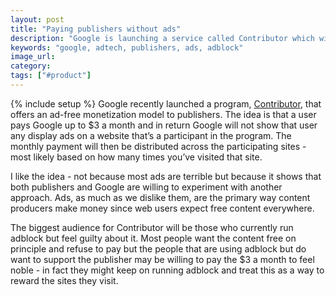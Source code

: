 ```yaml
---
layout: post
title: "Paying publishers without ads"
description: "Google is launching a service called Contributor which will allow users to pay a monthly fee to avoid ads. This fee will then be distributed to participating publishers."
keywords: "google, adtech, publishers, ads, adblock"
image_url:
category:
tags: ["#product"]
---
```

{% include setup %}
Google recently launched a program, <a href="https://www.google.com/contributor/welcome/" target="_blank">Contributor</a>, that offers an ad-free monetization model to publishers. The idea is that a user pays Google up to $3 a month and in return Google will not show that user any display ads on a website that’s a participant in the program. The monthly payment will then be distributed across the participating sites - most likely based on how many times you’ve visited that site.

I like the idea - not because most ads are terrible but because it shows that both publishers and Google are willing to experiment with another approach. Ads, as much as we dislike them, are the primary way content producers make money since web users expect free content everywhere.

The biggest audience for Contributor will be those who currently run adblock but feel guilty about it. Most people want the content free on principle and refuse to pay but the people that are using adblock but do want to support the publisher may be willing to pay the $3 a month to feel noble - in fact they might keep on running adblock and treat this as a way to reward the sites they visit.